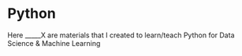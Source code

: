 # Python
Here _____X are materials that I created to learn/teach Python for Data Science &amp; Machine Learning
